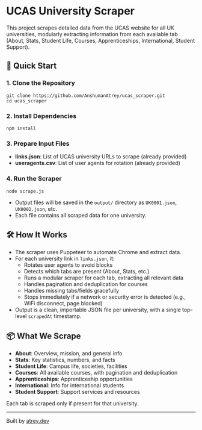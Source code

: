 # UCAS University Scraper

This project scrapes detailed data from the UCAS website for all UK universities, modularly extracting information from each available tab (About, Stats, Student Life, Courses, Apprenticeships, International, Student Support).

## 🚀 Quick Start

### 1. Clone the Repository
```
git clone https://github.com/AnshumanAtrey/ucas_scraper.git
cd ucas_scraper
```

### 2. Install Dependencies
```
npm install
```

### 3. Prepare Input Files
- **links.json**: List of UCAS university URLs to scrape (already provided)
- **useragents.csv**: List of user agents for rotation (already provided)

### 4. Run the Scraper
```
node scrape.js
```
- Output files will be saved in the `output/` directory as `UK0001.json`, `UK0002.json`, etc.
- Each file contains all scraped data for one university.

## 🛠️ How It Works
- The scraper uses Puppeteer to automate Chrome and extract data.
- For each university link in `links.json`, it:
  - Rotates user agents to avoid blocks
  - Detects which tabs are present (About, Stats, etc.)
  - Runs a modular scraper for each tab, extracting all relevant data
  - Handles pagination and deduplication for courses
  - Handles missing tabs/fields gracefully
  - Stops immediately if a network or security error is detected (e.g., WiFi disconnect, page blocked)
- Output is a clean, importable JSON file per university, with a single top-level `scrapedAt` timestamp.

## 📦 What We Scrape
- **About**: Overview, mission, and general info
- **Stats**: Key statistics, numbers, and facts
- **Student Life**: Campus life, societies, facilities
- **Courses**: All available courses, with pagination and deduplication
- **Apprenticeships**: Apprenticeship opportunities
- **International**: Info for international students
- **Student Support**: Support services and resources

Each tab is scraped only if present for that university.

---

Built by [atrey.dev](https://atrey.dev)